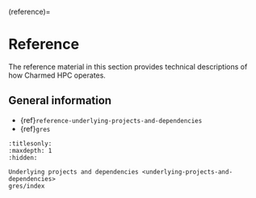(reference)=
# Reference

The reference material in this section provides technical descriptions of how
Charmed HPC operates.

## General information

* {ref}`reference-underlying-projects-and-dependencies`
* {ref}`gres`

```{toctree}
:titlesonly:
:maxdepth: 1
:hidden:

Underlying projects and dependencies <underlying-projects-and-dependencies>
gres/index
```
